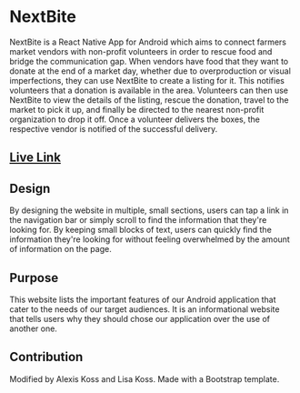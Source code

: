 # NextBite
NextBite is a React Native App for Android which aims to connect farmers market vendors with non-profit volunteers in order to rescue food and bridge the communication gap. When vendors have food that they want to donate at the end of a market day, whether due to overproduction or visual imperfections, they can use NextBite to create a listing for it. This notifies volunteers that a donation is available in the area. Volunteers can then use NextBite to view the details of the listing, rescue the donation, travel to the market to pick it up, and finally be directed to the nearest non-profit organization to drop it off. Once a volunteer delivers the boxes, the respective vendor is notified of the successful delivery. 

## [Live Link](https://nextbite.github.io/)

## Design
By designing the website in multiple, small sections, users can tap a link in the navigation bar or simply scroll to find the information that they're looking for. By keeping small blocks of text, users can quickly find the information they're looking for without feeling overwhelmed by the amount of information on the page. 

## Purpose
This website lists the important features of our Android application that cater to the needs of our target audiences. It is an informational website that tells users why they should chose our application over the use of another one.

## Contribution 
Modified by Alexis Koss and Lisa Koss. Made with a Bootstrap template.
